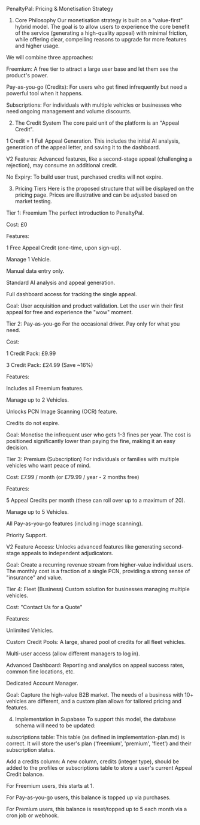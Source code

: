 PenaltyPal: Pricing & Monetisation Strategy
1. Core Philosophy
Our monetisation strategy is built on a "value-first" hybrid model. The goal is to allow users to experience the core benefit of the service (generating a high-quality appeal) with minimal friction, while offering clear, compelling reasons to upgrade for more features and higher usage.

We will combine three approaches:

Freemium: A free tier to attract a large user base and let them see the product's power.

Pay-as-you-go (Credits): For users who get fined infrequently but need a powerful tool when it happens.

Subscriptions: For individuals with multiple vehicles or businesses who need ongoing management and volume discounts.

2. The Credit System
The core paid unit of the platform is an "Appeal Credit".

1 Credit = 1 Full Appeal Generation. This includes the initial AI analysis, generation of the appeal letter, and saving it to the dashboard.

V2 Features: Advanced features, like a second-stage appeal (challenging a rejection), may consume an additional credit.

No Expiry: To build user trust, purchased credits will not expire.

3. Pricing Tiers
Here is the proposed structure that will be displayed on the pricing page. Prices are illustrative and can be adjusted based on market testing.

Tier 1: Freemium
The perfect introduction to PenaltyPal.

Cost: £0

Features:

1 Free Appeal Credit (one-time, upon sign-up).

Manage 1 Vehicle.

Manual data entry only.

Standard AI analysis and appeal generation.

Full dashboard access for tracking the single appeal.

Goal: User acquisition and product validation. Let the user win their first appeal for free and experience the "wow" moment.

Tier 2: Pay-as-you-go
For the occasional driver. Pay only for what you need.

Cost:

1 Credit Pack: £9.99

3 Credit Pack: £24.99 (Save ~16%)

Features:

Includes all Freemium features.

Manage up to 2 Vehicles.

Unlocks PCN Image Scanning (OCR) feature.

Credits do not expire.

Goal: Monetise the infrequent user who gets 1-3 fines per year. The cost is positioned significantly lower than paying the fine, making it an easy decision.

Tier 3: Premium (Subscription)
For individuals or families with multiple vehicles who want peace of mind.

Cost: £7.99 / month (or £79.99 / year - 2 months free)

Features:

5 Appeal Credits per month (these can roll over up to a maximum of 20).

Manage up to 5 Vehicles.

All Pay-as-you-go features (including image scanning).

Priority Support.

V2 Feature Access: Unlocks advanced features like generating second-stage appeals to independent adjudicators.

Goal: Create a recurring revenue stream from higher-value individual users. The monthly cost is a fraction of a single PCN, providing a strong sense of "insurance" and value.

Tier 4: Fleet (Business)
Custom solution for businesses managing multiple vehicles.

Cost: "Contact Us for a Quote"

Features:

Unlimited Vehicles.

Custom Credit Pools: A large, shared pool of credits for all fleet vehicles.

Multi-user access (allow different managers to log in).

Advanced Dashboard: Reporting and analytics on appeal success rates, common fine locations, etc.

Dedicated Account Manager.

Goal: Capture the high-value B2B market. The needs of a business with 10+ vehicles are different, and a custom plan allows for tailored pricing and features.

4. Implementation in Supabase
To support this model, the database schema will need to be updated:

subscriptions table: This table (as defined in implementation-plan.md) is correct. It will store the user's plan ('freemium', 'premium', 'fleet') and their subscription status.

Add a credits column: A new column, credits (integer type), should be added to the profiles or subscriptions table to store a user's current Appeal Credit balance.

For Freemium users, this starts at 1.

For Pay-as-you-go users, this balance is topped up via purchases.

For Premium users, this balance is reset/topped up to 5 each month via a cron job or webhook.